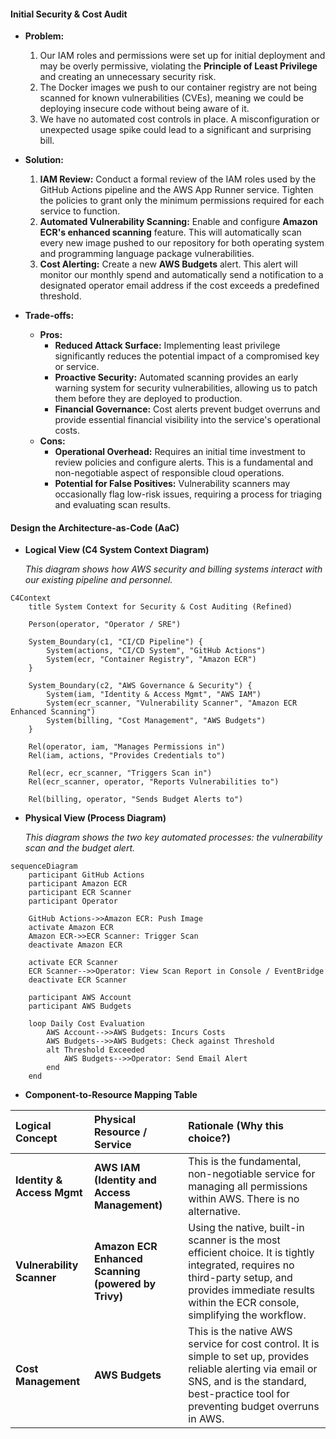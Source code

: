 #### **Initial Security & Cost Audit**

*   **Problem:**
    1.  Our IAM roles and permissions were set up for initial deployment and may be overly permissive, violating the **Principle of Least Privilege** and creating an unnecessary security risk.
    2.  The Docker images we push to our container registry are not being scanned for known vulnerabilities (CVEs), meaning we could be deploying insecure code without being aware of it.
    3.  We have no automated cost controls in place. A misconfiguration or unexpected usage spike could lead to a significant and surprising bill.

*   **Solution:**
    1.  **IAM Review:** Conduct a formal review of the IAM roles used by the GitHub Actions pipeline and the AWS App Runner service. Tighten the policies to grant only the minimum permissions required for each service to function.
    2.  **Automated Vulnerability Scanning:** Enable and configure **Amazon ECR's enhanced scanning** feature. This will automatically scan every new image pushed to our repository for both operating system and programming language package vulnerabilities.
    3.  **Cost Alerting:** Create a new **AWS Budgets** alert. This alert will monitor our monthly spend and automatically send a notification to a designated operator email address if the cost exceeds a predefined threshold.

*   **Trade-offs:**
    *   **Pros:**
        *   **Reduced Attack Surface:** Implementing least privilege significantly reduces the potential impact of a compromised key or service.
        *   **Proactive Security:** Automated scanning provides an early warning system for security vulnerabilities, allowing us to patch them before they are deployed to production.
        *   **Financial Governance:** Cost alerts prevent budget overruns and provide essential financial visibility into the service's operational costs.
    *   **Cons:**
        *   **Operational Overhead:** Requires an initial time investment to review policies and configure alerts. This is a fundamental and non-negotiable aspect of responsible cloud operations.
        *   **Potential for False Positives:** Vulnerability scanners may occasionally flag low-risk issues, requiring a process for triaging and evaluating scan results.

#### **Design the Architecture-as-Code (AaC)**

*   **Logical View (C4 System Context Diagram)**

    *This diagram shows how AWS security and billing systems interact with our existing pipeline and personnel.*

```mermaid
C4Context
    title System Context for Security & Cost Auditing (Refined)

    Person(operator, "Operator / SRE")

    System_Boundary(c1, "CI/CD Pipeline") {
        System(actions, "CI/CD System", "GitHub Actions")
        System(ecr, "Container Registry", "Amazon ECR")
    }

    System_Boundary(c2, "AWS Governance & Security") {
        System(iam, "Identity & Access Mgmt", "AWS IAM")
        System(ecr_scanner, "Vulnerability Scanner", "Amazon ECR Enhanced Scanning")
        System(billing, "Cost Management", "AWS Budgets")
    }

    Rel(operator, iam, "Manages Permissions in")
    Rel(iam, actions, "Provides Credentials to")

    Rel(ecr, ecr_scanner, "Triggers Scan in")
    Rel(ecr_scanner, operator, "Reports Vulnerabilities to")

    Rel(billing, operator, "Sends Budget Alerts to")
```

*   **Physical View (Process Diagram)**

    *This diagram shows the two key automated processes: the vulnerability scan and the budget alert.*

```mermaid
sequenceDiagram
    participant GitHub Actions
    participant Amazon ECR
    participant ECR Scanner
    participant Operator
    
    GitHub Actions->>Amazon ECR: Push Image
    activate Amazon ECR
    Amazon ECR->>ECR Scanner: Trigger Scan
    deactivate Amazon ECR
    
    activate ECR Scanner
    ECR Scanner-->>Operator: View Scan Report in Console / EventBridge
    deactivate ECR Scanner

    participant AWS Account
    participant AWS Budgets
    
    loop Daily Cost Evaluation
        AWS Account-->>AWS Budgets: Incurs Costs
        AWS Budgets-->>AWS Budgets: Check against Threshold
        alt Threshold Exceeded
            AWS Budgets-->>Operator: Send Email Alert
        end
    end
```

*   **Component-to-Resource Mapping Table**

| Logical Concept | Physical Resource / Service | Rationale (Why this choice?) |
| :--- | :--- | :--- |
| **Identity & Access Mgmt**| **AWS IAM (Identity and Access Management)** | This is the fundamental, non-negotiable service for managing all permissions within AWS. There is no alternative. |
| **Vulnerability Scanner** | **Amazon ECR Enhanced Scanning (powered by Trivy)** | Using the native, built-in scanner is the most efficient choice. It is tightly integrated, requires no third-party setup, and provides immediate results within the ECR console, simplifying the workflow. |
| **Cost Management** | **AWS Budgets** | This is the native AWS service for cost control. It is simple to set up, provides reliable alerting via email or SNS, and is the standard, best-practice tool for preventing budget overruns in AWS. |
